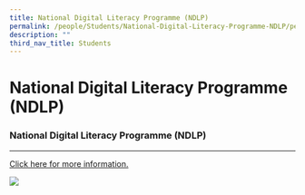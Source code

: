 ```yaml
---
title: National Digital Literacy Programme (NDLP)
permalink: /people/Students/National-Digital-Literacy-Programme-NDLP/permalink/
description: ""
third_nav_title: Students
---
```

National Digital Literacy Programme (NDLP)
==========================================

### National Digital Literacy Programme (NDLP)
------------------------------------------
[Click here for more information.](/people/Parents/National-Digital-Literacy-Programme-NDLP/permalink/)

![](/images/PDLP%20Picture.png)